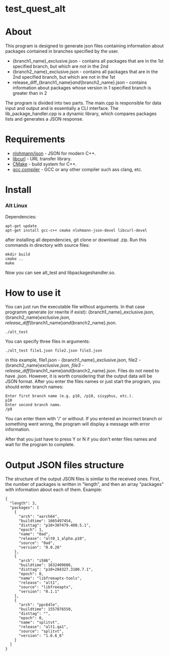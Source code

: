 # test_quest_alt
# About
This program is designed to generate json files containing information about packages contained in branches specified by the user.
- {branch1_name}_exclusive.json - contains all packages that are in the 1st specified branch, but which are not in the 2nd
- {branch2_name}_exclusive.json - contains all packages that are in the 2nd specified branch, but which are not in the 1st
- release_diff_{branch1_name}_and_{branch2_name}.json - contains information about packages whose version in 1 specified branch is greater than in 2

The program is divided into two parts. The main.cpp is responsible for data input and output and is essentially a CLI interface. The lib_package_handler.cpp is a dynamic library, which compares packages lists and generates a JSON response.

# Requirements
- [nlohmann/json](https://github.com/nlohmann/json) - JSON for modern C++.
- [libcurl](https://curl.se/libcurl/) - URL transfer library.
- [CMake](https://cmake.org/) - build system for C++.
- [gcc compiler](https://gcc.gnu.org/) - GCC or any other compiler such ass clang, etc.

# Install
### Alt Linux
Dependencies:
```
apt-get update
apt-get install gcc-c++ cmake nlohmann-json-devel libcurl-devel
```
after installing all dependencies, git clone or download .zip. 
Run this commands in directory with source files:
```
mkdir build
cmake ..
make
```
Now you can see alt_test and libpackageshandler.so.
# How to use it
You can just run the executable file without arguments. In that case programm generate (or rewrite if exist): {branch1_name}_exclusive.json, {branch2_name}_exclusive.json, release_diff_{branch1_name}_and_{branch2_name}.json.
```
./alt_test
```
You can specify three files in arguments:
```
./alt_test file1.json file2.json file3.json
```
in this example, file1.json - {branch1_name}_exclusive.json, file2 - {branch2_name}_exclusive.json, file3 - release_diff_{branch1_name}_and_{branch2_name}.json.
Files do not need to have .json. However, it is worth considering that the output data will be JSON format.
After you enter the files names or just start the program, you should enter branch names:
```
Enter first branch name (e.g. p10, /p10, sisyphus, etc.).
p10
Enter second branch name.
/p9
```
You can enter them with '/' or without. If you entered an incorrect branch or something went wrong, the program will display a message with error information.

After that you just have to press Y or N if you don't enter files names and wait for the program to complete. 

# Output JSON files structure
The structure of the output JSON files is similar to the received ones. First, the number of packages is written in "length", and then an array "packages" with information about each of them.
Example:
```
{
  "length": 3,
  "packages": [
    {
      "arch": "aarch64",
      "buildtime": 1665497454,
      "disttag": "p10+307479.400.5.1",
      "epoch": 1,
      "name": "0ad",
      "release": "alt0_1_alpha.p10",
      "source": "0ad",
      "version": "0.0.26"
    },
    {
      "arch": "i586",
      "buildtime": 1632409606,
      "disttag": "p10+284327.3100.7.1",
      "epoch": 0,
      "name": "libfreeaptx-tools",
      "release": "alt1",
      "source": "libfreeaptx",
      "version": "0.1.1"
    },
    {
      "arch": "ppc64le",
      "buildtime": 1557876550,
      "disttag": "",
      "epoch": 0,
      "name": "splitvt",
      "release": "alt1.qa1",
      "source": "splitvt",
      "version": "1.6.6_6"
    }
  ]
}
```

